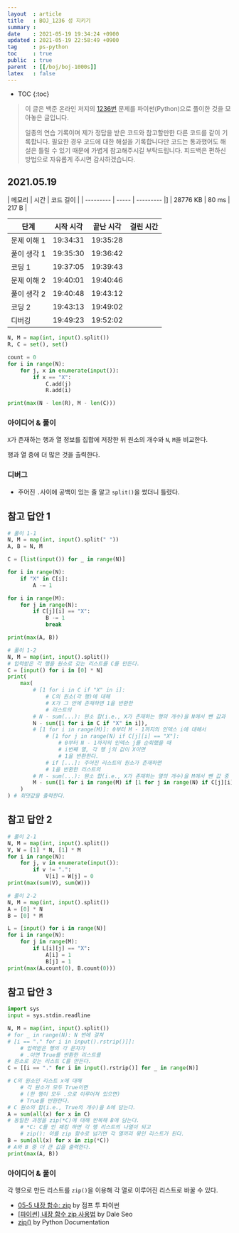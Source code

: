 ```yaml
---
layout  : article
title   : BOJ_1236 성 지키기
summary : 
date    : 2021-05-19 19:34:24 +0900
updated : 2021-05-19 22:58:49 +0900
tag     : ps-python
toc     : true
public  : true
parent  : [[/boj/boj-1000s]]
latex   : false
---
```

* TOC
{:toc}

> 이 글은 백준 온라인 저지의 [1236번](https://www.acmicpc.net/problem/1236) 문제를 파이썬(Python)으로 풀이한 것을 모아놓은 글입니다.
>
> 일종의 연습 기록이며 제가 정답을 받은 코드와 참고할만한 다른 코드를 같이 기록합니다. 필요한 경우 코드에 대한 해설을 기록합니다만 코드는 통과했어도 해설은 틀릴 수 있기 때문에 가볍게 참고해주시길 부탁드립니다. 피드백은 편하신 방법으로 자유롭게 주시면 감사하겠습니다.

## 2021.05.19

| 메모리    | 시간  | 코드 길이 |
| --------- | ----- | --------- |]
| 28776  KB | 80 ms | 217 B     |

| 단계        | 시작 시각 | 끝난 시각 | 걸린 시간 |
| ---------   | --------- | --------- | --------- |
| 문제 이해 1 | 19:34:31  | 19:35:28  |           |
| 풀이 생각 1 | 19:35:30  | 19:36:42  |           |
| 코딩 1      | 19:37:05  | 19:39:43  |           |
| 문제 이해 2 | 19:40:01  | 19:40:46  |           |
| 풀이 생각 2 | 19:40:48  | 19:43:12  |           |
| 코딩 2      | 19:43:13  | 19:49:02  |           |
| 디버깅      | 19:49:23  | 19:52:02  |           |

```python
N, M = map(int, input().split())
R, C = set(), set()

count = 0
for i in range(N):
    for j, x in enumerate(input()):
        if x == "X":
            C.add(j)
            R.add(i)

print(max(N - len(R), M - len(C)))
```

### 아이디어 & 풀이

`X`가 존재하는 행과 열 정보를 집합에 저장한 뒤 원소의 개수와 `N`, `M`을 비교한다.

행과 열 중에 더 많은 것을 출력한다.

### 디버그

* 주어진 `.`사이에 공백이 있는 줄 알고 `split()`을 썼더니 틀렸다.

## 참고 답안 1

```python
# 풀이 1-1
N, M = map(int, input().split(" "))
A, B = N, M

C = [list(input()) for _ in range(N)]

for i in range(N):
    if "X" in C[i]:
        A -= 1

for i in range(M):
    for j in range(N):
        if C[j][i] == "X":
            B -= 1
            break

print(max(A, B))

# 풀이 1-2
N, M = map(int, input().split())
# 입력받은 각 행을 원소로 갖는 리스트를 C를 만든다.
C = [input() for i in [0] * N]
print(
    max(
        # [1 for i in C if "X" in i]: 
            # C의 원소(각 행)에 대해
            # X가 그 안에 존재하면 1을 반환한
            # 리스트의
        # N - sum(...): 원소 합(i.e., X가 존재하는 행의 개수)을 N에서 뺀 값과
        N - sum([1 for i in C if "X" in i]),
        # [1 for i in range(M)]: 0부터 M - 1까지의 인덱스 i에 대해서
            # [1 for j in range(N) if C[j][i] == "X"]:
                # 0부터 N - 1까지의 인덱스 j를 순회했을 때
                # i번째 열, 각 행 j의 값이 X이면
                # 1을 반환한다.
            # if [...]: 주어진 리스트의 원소가 존재하면
            # 1을 반환한 리스트의
        # M - sum(...): 원소 합(i.e., X가 존재하는 열의 개수)을 M에서 뺀 값 중
        M - sum([1 for i in range(M) if [1 for j in range(N) if C[j][i] == "X"]]),
    )
) # 최댓값을 출력한다.
```

## 참고 답안 2

```python
# 풀이 2-1
N, M = map(int, input().split())
V, W = [1] * N, [1] * M
for i in range(N):
    for j, v in enumerate(input()):
        if v != ".":
            V[i] = W[j] = 0
print(max(sum(V), sum(W)))

# 풀이 2-2
N, M = map(int, input().split())
A = [0] * N
B = [0] * M

L = [input() for i in range(N)]
for i in range(N):
    for j in range(M):
        if L[i][j] == "X":
            A[i] = 1
            B[j] = 1
print(max(A.count(0), B.count(0)))
```

## 참고 답안 3

```python
import sys
input = sys.stdin.readline

N, M = map(int, input().split())
# for _ in range(N): N 번에 걸쳐
# [i == "." for i in input().rstrip()]]:
    # 입력받은 행의 각 문자가
    # .이면 True를 반환한 리스트를
# 원소로 갖는 리스트 C를 만든다.
C = [[i == "." for i in input().rstrip()] for _ in range(N)]

# C의 원소인 리스트 x에 대해
    # 각 원소가 모두 True이면
    # (한 행이 모두 .으로 이루어져 있으면)
    # True를 반환한다.
# C 원소의 합(i.e., True의 개수)을 A에 담는다.
A = sum(all(x) for x in C)
# 동일한 과정을 zip(*C)에 대해 반복해 B에 담는다.
    # *C: C를 언 패킹 하면 각 행 리스트의 나열이 되고
    # zip(): 이를 zip 함수로 넘기면 각 열끼리 묶인 리스트가 된다.
B = sum(all(x) for x in zip(*C))
# A와 B 중 더 큰 값을 출력한다.
print(max(A, B))
```

### 아이디어 & 풀이

각 행으로 만든 리스트를 `zip()`을 이용해 각 열로 이루어진 리스트로 바꿀 수 있다.

* [05-5 내장 함수: zip](https://wikidocs.net/32#zip) by 점프 투 파이썬
* [[파이썬] 내장 함수 zip 사용법](https://www.daleseo.com/python-zip/) by Dale Seo
* [zip()](https://docs.python.org/3/library/functions.html#zip) by Python Documentation
